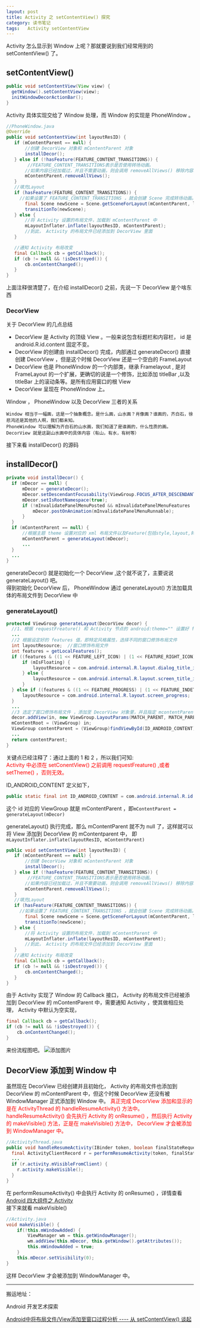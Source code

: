 ```yaml
---
layout: post
title: Activity 之 setContentView() 探究
category: 读书笔记
tags:   Activity setContentView
---
```


<!-- * content -->
<!-- {:toc} -->

Activity 怎么显示到 Window 上呢？那就要说到我们经常用到的 setContentView() 了。
## setContentView()
```java
public void setContentView(View view) {
  getWindow().setContentView(view);
  initWindowDecorActionBar();
}
```
Activity 具体实现交给了 Window 处理，而 Window 的实现是 PhoneWindow 。
```java
//PhoneWindow.java
@Override
public void setContentView(int layoutResID) {
   if (mContentParent == null) {
       //创建 DecorView 对象和 mContentParent 对象
       installDecor();
   } else if (!hasFeature(FEATURE_CONTENT_TRANSITIONS)) {
        //FEATURE_CONTENT_TRANSITIONS表示是否使用转场动画。
       //如果内容已经加载过，并且不需要动画，则会调用 removeAllViews() 移除内容以便重新填充 Layout 。
       mContentParent.removeAllViews();
   }
   //填充Layout
   if (hasFeature(FEATURE_CONTENT_TRANSITIONS)) {
     //如果设置了 FEATURE_CONTENT_TRANSITIONS ，就会创建 Scene 完成转场动画。
       final Scene newScene = Scene.getSceneForLayout(mContentParent, layoutResID , getContext());
       transitionTo(newScene);
   } else {
       //将 Activity 设置的布局文件，加载到 mContentParent 中
       mLayoutInflater.inflate(layoutResID, mContentParent);
       //到此， Activity 的布局文件已经添加到 DecorView 里面
   }

   //通知 Activity 布局改变
   final Callback cb = getCallback();
   if (cb != null && !isDestroyed()) {
       cb.onContentChanged();
   }
}
```
上面注释很清楚了，在介绍 installDecor() 之前，先说一下 DecorView 是个啥东西

###  DecorView
关于 DecorView 的几点总结
* DecorView 是 Activity 的顶级 View 。一般来说包含标题栏和内容栏， id 是 android.R.id.content 固定不变。   
* DecorView 的创建由 installDecor() 完成，内部通过 generateDecor() 直接创建 DecorView ，但是这个时候 DecorView 还是一个空白的 FrameLayout
* DecorView 也是 PhoneWindow 的一个内部类，继承 Framelayout , 是对 FrameLayout 的一个扩展，更确切的说是一个修饰，比如添加 titleBar ,以及 titleBar 上的滚动条等。是所有应用窗口的根 View
* DecorView 呈现在 PhoneWindow 上。

 Window ， PhoneWindow 以及 DecorView 三者的关系

```
Window 相当于一幅画，这是一个抽象概念。是什么画，山水画？肖像画？谁画的，齐白石，徐悲鸿还是其他的人啊，我们都未知。   
PhoneWindow 可以理解为齐白石的山水画，我们知道了是谁画的，什么性质的画。   
DecorView 就是这副山水画中的具体内容（有山，有水，有树等）     
```
接下来看 installDecor() 的源码
## installDecor()
```java
private void installDecor() {
  if (mDecor == null) {
      mDecor = generateDecor();
      mDecor.setDescendantFocusability(ViewGroup.FOCUS_AFTER_DESCENDANTS);
      mDecor.setIsRootNamespace(true);
      if (!mInvalidatePanelMenuPosted && mInvalidatePanelMenuFeatures != 0) {
          mDecor.postOnAnimation(mInvalidatePanelMenuRunnable);
      }
  }
  if (mContentParent == null) {
      //根据主题 theme 设置对应的 xml 布局文件以及Feature(包括style,layout,转场动画,属性等)到 DecorView 中。
      mContentParent = generateLayout(mDecor);
      ...
  }          
  ...
}
```
generateDecor() 就是初始化一个 DecorView ,这个就不说了，主要说说 generateLayout() 吧。   
得到初始化 DecorView 后， PhoneWindow 通过 generateLayout() 方法加载具体的布局文件到 DecorView 中


### generateLayout()
```java
protected ViewGroup generateLayout(DecorView decor) {
  //1、根据 requestFreature() 和 Activity 节点的 android:theme="" 设置好 features 值
  ...
  //2 根据设定好的 features 值，即特定风格属性，选择不同的窗口修饰布局文件
  int layoutResource;  //窗口修饰布局文件  
  int features = getLocalFeatures();
  if ((features & ((1 << FEATURE_LEFT_ICON) | (1 << FEATURE_RIGHT_ICON))) != 0) {
      if (mIsFloating) {
          layoutResource = com.android.internal.R.layout.dialog_title_icons;
      } else {
          layoutResource = com.android.internal.R.layout.screen_title_icons;
      }
  } else if ((features & ((1 << FEATURE_PROGRESS) | (1 << FEATURE_INDETERMINATE_PROGRESS))) != 0) {
      layoutResource = com.android.internal.R.layout.screen_progress;
  }
  ...
  //3 选定了窗口修饰布局文件 ，添加至 DecorView 对象里，并且指定 mcontentParent 值
  decor.addView(in, new ViewGroup.LayoutParams(MATCH_PARENT, MATCH_PARENT));
  mContentRoot = (ViewGroup) in;
  ViewGroup contentParent = (ViewGroup)findViewById(ID_ANDROID_CONTENT);
  ...
  return contentParent;
}
```

关键点已经注释了：通过上面的 1 和 2 ，所以我们可知:    
<font color="#ff000" > Activity 中必须在 setConentView() 之前调用 requestFreature() ,或者 setTheme() ，否则无效。</font>

ID_ANDROID_CONTENT 定义如下，
```java
public static final int ID_ANDROID_CONTENT = com.android.internal.R.id.content;
```
这个 id 对应的 ViewGroup 就是 mContentParent ，即`mContentParent = generateLayout(mDecor)`

generateLayout() 执行完成，那么 mContentParent 就不为 null 了，这样就可以将 View 添加到 DecorView 的 mContentparent 中，
即 `mLayoutInflater.inflate(layoutResID, mContentParent)`
```java
public void setContentView(int layoutResID) {
   if (mContentParent == null) {
       //创建 DecorView 对象和 mContentParent 对象
       installDecor();
   } else if (!hasFeature(FEATURE_CONTENT_TRANSITIONS)) {
        //FEATURE_CONTENT_TRANSITIONS表示是否使用转场动画。
       //如果内容已经加载过，并且不需要动画，则会调用 removeAllViews() 移除内容以便重新填充 Layout 。
       mContentParent.removeAllViews();
   }
   //填充Layout
   if (hasFeature(FEATURE_CONTENT_TRANSITIONS)) {
     //如果设置了 FEATURE_CONTENT_TRANSITIONS ，就会创建 Scene 完成转场动画。
       final Scene newScene = Scene.getSceneForLayout(mContentParent, layoutResID , getContext());
       transitionTo(newScene);
   } else {
       //将 Activity 设置的布局文件，加载到 mContentParent 中
       mLayoutInflater.inflate(layoutResID, mContentParent);
       //到此， Activity 的布局文件已经添加到 DecorView 里面
   }
   //通知 Activity 布局改变
   final Callback cb = getCallback();
   if (cb != null && !isDestroyed()) {
       cb.onContentChanged();
   }
}
```

由于 Activity 实现了 Window 的 Callback 接口， Activity 的布局文件已经被添加到 DecorView 的 mContentParent 中，需要通知 Activity ，使其做相应处理， Activity 中默认为空实现，
```java
final Callback cb = getCallback();
if (cb != null && !isDestroyed()) {
    cb.onContentChanged();
}
```

来份流程图吧。
![添加图片](../../../../images/setcontentview.png)

## DecorView 添加到 Window 中
虽然现在 DecorView 已经创建并且初始化， Activity 的布局文件也添加到 DecorView 的 mContentParent 中，但这个时候 DecorView 还没有被 WindowManager 正式添加到 Window 中。
<font color="#ff000" > 真正完成 DecorView 添加和显示的是在 ActivityThread 的 handleResumeActivity() 方法中。
handleResumeActivity() 会先执行 Activity 的 onResume() ，然后执行 Activity 的 makeVisible() 方法，正是在 makeVisible() 方法中， DecorView 才会被添加到 WindowManager 中。</font>
```java
//ActivityThread.java
public void handleResumeActivity(IBinder token, boolean finalStateRequest , boolean isForward ,String reason) {
  final ActivityClientRecord r = performResumeActivity(token, finalStateRequest , reason);
  ...
  if (r.activity.mVisibleFromClient) {
    r.activity.makeVisible();
  }
}              
```
在 performResumeActivity() 中会执行 Activity 的 onResume() ，详情查看 [ Android 四大组件之 Activity ](../../../../2019/03/15/Android-Activity-Core/#activitythread--handleresumeactivity)    
接下来就看 makeVisible()

```java
//Activity.java
void makeVisible() {
    if(!this.mWindowAdded) {
        ViewManager wm = this.getWindowManager();
        wm.addView(this.mDecor, this.getWindow().getAttributes());
        this.mWindowAdded = true;
    }
    this.mDecor.setVisibility(0);
}
```
这样 DecorView 才会被添加到 WindowManager 中。

----
搬运地址：    

Android 开发艺术探索

[Android中将布局文件/View添加至窗口过程分析 ---- 从 setContentView() 谈起](https://blog.csdn.net/qinjuning/article/details/7226787)
